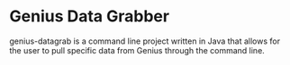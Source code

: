 <h1>Genius Data Grabber</h1>

genius-datagrab is a command line project written in Java that allows for the user to pull specific data from Genius through the command line.
